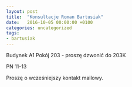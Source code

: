 ```yaml
---
layout: post
title:  "Konsultacje Roman Bartusiak"
date:   2016-10-05 00:00:00 +0100
categories: uncategorized
tags:
- bartusiak
---
```


Budynek A1 
Pokój 203 - proszę dzwonić do 203K

PN 11-13

Proszę o wcześniejszy kontakt mailowy.
